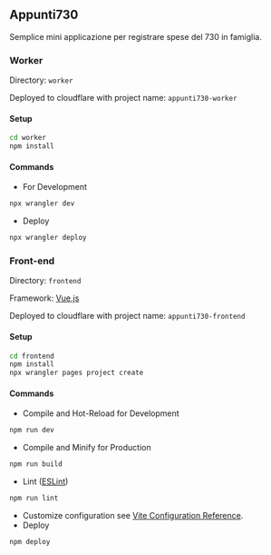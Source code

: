 ## Appunti730

Semplice mini applicazione per registrare spese del 730 in famiglia.

### Worker

Directory: `worker`

Deployed to cloudflare with project name: `appunti730-worker`

#### Setup

```sh
cd worker
npm install
```

#### Commands

* For Development
```sh
npx wrangler dev
```
* Deploy
```sh
npx wrangler deploy
```

### Front-end

Directory: `frontend`

Framework: [Vue.js](https://vuejs.org/)

Deployed to cloudflare with project name: `appunti730-frontend`

#### Setup

```sh
cd frontend
npm install
npx wrangler pages project create
```

#### Commands


* Compile and Hot-Reload for Development
```sh
npm run dev
```
* Compile and Minify for Production
```sh
npm run build
```
* Lint ([ESLint](https://eslint.org/))
```sh
npm run lint
```
* Customize configuration see [Vite Configuration Reference](https://vitejs.dev/config/).
* Deploy
```sh
npm deploy
```
